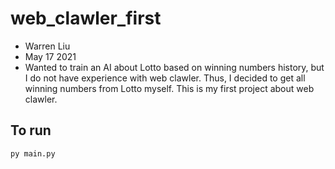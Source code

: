 # web_clawler_first
* Warren Liu
* May 17 2021
* Wanted to train an AI about Lotto based on winning numbers history, but I do not have experience with web clawler. Thus, I decided to get all winning numbers from Lotto myself. This is my first project about web clawler.
## To run ##
```
py main.py
```